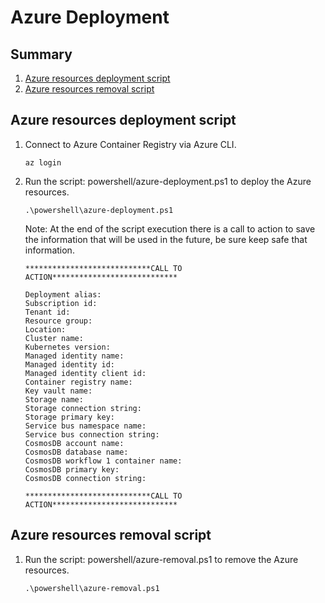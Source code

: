 # Azure Deployment

## Summary

1. [Azure resources deployment script](#azure-resources-deployment-script)
2. [Azure resources removal script](#azure-resources-removal-script)

## Azure resources deployment script

1. Connect to Azure Container Registry via Azure CLI.

    ```
    az login
    ```

2. Run the script: powershell/azure-deployment.ps1 to deploy the Azure resources.

    ```
    .\powershell\azure-deployment.ps1
    ```

    Note: At the end of the script execution there is a call to action to save the information that will be used in the future, be sure keep safe that information.

    ```
    ****************************CALL TO ACTION****************************

    Deployment alias: 
    Subscription id: 
    Tenant id: 
    Resource group: 
    Location: 
    Cluster name: 
    Kubernetes version: 
    Managed identity name: 
    Managed identity id: 
    Managed identity client id: 
    Container registry name: 
    Key vault name: 
    Storage name: 
    Storage connection string: 
    Storage primary key: 
    Service bus namespace name: 
    Service bus connection string: 
    CosmosDB account name: 
    CosmosDB database name: 
    CosmosDB workflow 1 container name: 
    CosmosDB primary key: 
    CosmosDB connection string: 

    ****************************CALL TO ACTION****************************
    ```

## Azure resources removal script

1. Run the script: powershell/azure-removal.ps1 to remove the Azure resources.
    
    ```
    .\powershell\azure-removal.ps1
    ```